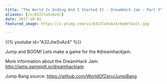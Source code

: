 ```yaml
---
title: "The World Is Ending And I Started It - DreamHack Jam - Part 3"
aliases: [/v/A32JlwSvAz4/]
date: 2017-10-01
featured_image: https://i.ytimg.com/vi/A32JlwSvAz4/mqdefault.jpg

---
```


{{% youtube id="A32JlwSvAz4" %}}

Jump and BOOM! Lets make a game for the #dreamhackjam.

More information about the DreamHack Jam: http://jams.gamejolt.io/dreamhackjam

Jump Bang source: https://github.com/WorldOfZero/JumpBang